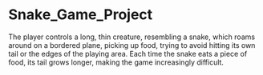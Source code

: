 # Snake_Game_Project
The player controls a long, thin creature, resembling a snake, which roams around on a bordered plane, picking up food, trying to avoid hitting its own tail or the edges of the playing area. 
Each time the snake eats a piece of food, its tail grows longer, making the game increasingly difficult.
